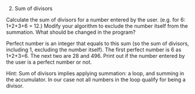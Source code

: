 2. Sum of divisors

Calculate the sum of divisors for a number entered by the user. (e.g. for 6: 1+2+3+6 = 12.) Modify your algorithm to exclude the number itself from the summation. What should be changed in the program?

Perfect number is an integer that equals to this sum (so the sum of divisors, including 1, excluding the number itself). The first perfect number is 6 as 1+2+3=6. The next two are 28 and 496. Print out if the number entered by the user is a perfect number or not.

Hint: Sum of divisors implies applying summation: a loop, and summing in the accumulator. In our case not all numbers in the loop qualify for being a divisor.

